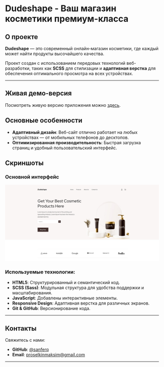 
# Dudeshape - Ваш магазин косметики премиум-класса

## О проекте

**Dudeshape** — это современный онлайн-магазин косметики, где каждый может найти продукты высочайшего качества. 

Проект создан с использованием передовых технологий веб-разработки, таких как **SCSS** для стилизации и **адаптивная верстка** для обеспечения оптимального просмотра на всех устройствах.

---

## Живая демо-версия

Посмотреть живую версию приложения можно [здесь](https://sanferq.github.io/Beauty-shop/).



## Основные особенности
- **Адаптивный дизайн**: Веб-сайт отлично работает на любых устройствах — от мобильных телефонов до десктопов.
- **Оптимизированная производительность**: Быстрая загрузка страниц и удобный пользовательский интерфейс.


## Скриншоты

### Основной интерфейс

![Main Interface](img/screenshot/main.jpg)



### Используемые технологии:
- **HTML5**: Структурированный и семантический код.
- **SCSS (Sass)**: Модульная структура для удобства поддержки и масштабирования.
- **JavaScript**: Добавлены интерактивные элементы.
- **Responsive Design**: Адаптивная верстка для различных экранов.
- **Git & GitHub**: Версионирование кода.

---

## Контакты

Свяжитесь с нами:

- **GitHub**: [@sanferq](https://github.com/sanferq)
- **Email**: [proselkinmaksim@gmail.com](mailto:proselkinmaksim@gmail.com)

---
